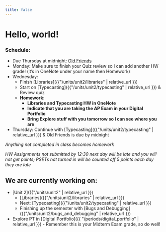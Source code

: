 ```yaml
---
title: false
---
```


# Hello, world!

### Schedule:

  - Due Thursday at midnight: [Old Friends](https://docs.cs50.net/2018/ap/problems/friends/friends.html)
  - Monday: Make sure to finish your Quiz review so I can add another HW grade! (it’s in OneNote under your name then Homework)
  - Wednesday:
    - Finish [Libraries]({{"/units/unit2/libraries" | relative_url }})
    - Start on [Typecasting]({{"/units/unit2/typecasting" | relative_url }}) & Review quiz
    - **Homework:**
      - **Libraries and Typecasting HW in OneNote**
      - **Indicate that you are taking the AP Exam in your Digital Portfolio**
      - **Bring Explore stuff with you tomorrow so I can see where you are**
  - Thursday: Continue with [Typecasting]({{"/units/unit2/typecasting" | relative_url }}) & Old Friends is due by midnight

  *Anything not completed in class becomes homework*

  *HW Assignments not submitted by 12:30 next day will be late and you will not get points; PSETs not turned in will be counted off 5 points each day they are late*


## We are currently working on:
* [Unit 2]({{"/units/unit2" | relative_url }})
  * [Libraries]({{"/units/unit2/libraries" | relative_url }})
  * Next: [Typecasting]({{"/units/unit2/typecasting" | relative_url }})
  * Finishing up the semester with [Bugs and Debugging]({{"/units/unit2/bugs_and_debugging" | relative_url }})
* Explore PT in [Digital Portfolio]({{ "/periods/digital_portfolio" | relative_url }}) - Remember this is your Midterm Exam grade, so do well!


<!--
This is CS50 AP, Harvard University's introduction to the intellectual enterprises of computer science and the art of programming for students in high school, which satisfies the College Board's new AP CS Principles curriculum framework.
-->
<!--
<iframe src="https://www.youtube.com/embed/tZxLMIk_SaY?playlist=GAB6Gm7pTTA"></iframe>
-->
